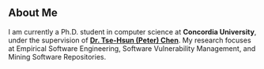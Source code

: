 ## About Me

I am currently a Ph.D. student in computer science at **Concordia University**, under the supervision of **[Dr. Tse-Hsun (Peter) Chen](https://petertsehsun.github.io/)**. My research focuses at Empirical Software Engineering, Software Vulnerability Management, and Mining Software Repositories.